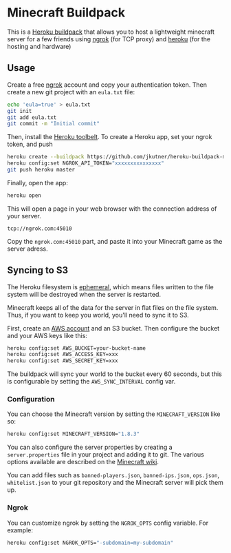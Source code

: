 # Minecraft Buildpack

This is a [Heroku buildpack](https://devcenter.heroku.com/articles/buildpacks) that allows you to host a lightweight minecraft server for a few friends using [ngrok](http://ngrok.com) (for TCP proxy) and [heroku](http://heroku.com) (for the hosting and hardware)

## Usage

Create a free [ngrok](https://ngrok.com/) account and copy your authentication token. Then create a new git project with an `eula.txt` file:

```bash
echo 'eula=true' > eula.txt
git init
git add eula.txt
git commit -m "Initial commit"
```

Then, install the [Heroku toolbelt](https://toolbelt.heroku.com/). To create a Heroku app, set your ngrok token, and push

```bash
heroku create --buildpack https://github.com/jkutner/heroku-buildpack-minecraft
heroku config:set NGROK_API_TOKEN="xxxxxxxxxxxxxxx"
git push heroku master
```

Finally, open the app:

```bash
heroku open
```

This will open a page in your web browser with the connection address of your server.

```
tcp://ngrok.com:45010
```

Copy the `ngrok.com:45010` part, and paste it into your Minecraft game as the server adress.

## Syncing to S3

The Heroku filesystem is [ephemeral](https://devcenter.heroku.com/articles/dynos#ephemeral-filesystem), which means files written to the file system will be destroyed when the server is restarted.

Minecraft keeps all of the data for the server in flat files on the file system.
Thus, if you want to keep you world, you'll need to sync it to S3.

First, create an [AWS account](https://aws.amazon.com/) and an S3 bucket. Then configure the bucket
and your AWS keys like this:

```bash
heroku config:set AWS_BUCKET=your-bucket-name
heroku config:set AWS_ACCESS_KEY=xxx
heroku config:set AWS_SECRET_KEY=xxx
```

The buildpack will sync your world to the bucket every 60 seconds, but this is configurable by setting the `AWS_SYNC_INTERVAL` config var.

### Configuration

You can choose the Minecraft version by setting the `MINECRAFT_VERSION` like so:

```bash
heroku config:set MINECRAFT_VERSION="1.8.3"
```

You can also configure the server properties by creating a `server.properties`
file in your project and adding it to git. The various options available are
described on the [Minecraft wiki](http://minecraft.gamepedia.com/server.properties).

You can add files such as `banned-players.json`, `banned-ips.json`, `ops.json`,
`whitelist.json` to your git repository and the Minecraft server will pick them up.

### Ngrok

You can customize ngrok by setting the `NGROK_OPTS` config variable. For example:

```bash
heroku config:set NGROK_OPTS="-subdomain=my-subdomain"
```
